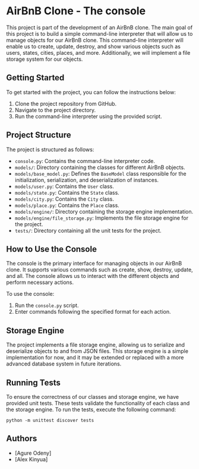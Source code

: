 # AirBnB Clone - The console

This project is part of the development of an AirBnB clone. The main goal of this project is to build a simple command-line interpreter that will allow us to manage objects for our AirBnB clone. This command-line interpreter will enable us to create, update, destroy, and show various objects such as users, states, cities, places, and more. Additionally, we will implement a file storage system for our objects.

## Getting Started

To get started with the project, you can follow the instructions below:

1. Clone the project repository from GitHub.
2. Navigate to the project directory.
3. Run the command-line interpreter using the provided script.

## Project Structure

The project is structured as follows:

- `console.py`: Contains the command-line interpreter code.
- `models/`: Directory containing the classes for different AirBnB objects.
- `models/base_model.py`: Defines the `BaseModel` class responsible for the initialization, serialization, and deserialization of instances.
- `models/user.py`: Contains the `User` class.
- `models/state.py`: Contains the `State` class.
- `models/city.py`: Contains the `City` class.
- `models/place.py`: Contains the `Place` class.
- `models/engine/`: Directory containing the storage engine implementation.
- `models/engine/file_storage.py`: Implements the file storage engine for the project.
- `tests/`: Directory containing all the unit tests for the project.

## How to Use the Console

The console is the primary interface for managing objects in our AirBnB clone. It supports various commands such as create, show, destroy, update, and all. The console allows us to interact with the different objects and perform necessary actions.

To use the console:

1. Run the `console.py` script.
2. Enter commands following the specified format for each action.

## Storage Engine

The project implements a file storage engine, allowing us to serialize and deserialize objects to and from JSON files. This storage engine is a simple implementation for now, and it may be extended or replaced with a more advanced database system in future iterations.

## Running Tests

To ensure the correctness of our classes and storage engine, we have provided unit tests. These tests validate the functionality of each class and the storage engine. To run the tests, execute the following command:

```
python -m unittest discover tests
```

## Authors

- [Agure Odeny]
- [Alex Kinyua]
